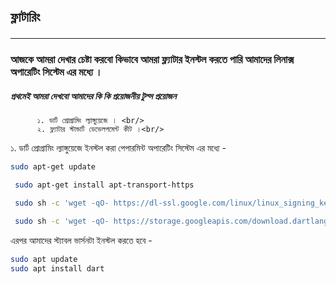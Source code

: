 ## ফ্লাটারিং <hr/>
### আজকে আমরা  দেখার চেষ্টা করবো কিভাবে আমরা ফ্ল্যাটার ইনস্টল করতে পারি আমাদের লিনাক্স অপারেটিং সিস্টেম এর মধ্যে ।
##### প্রথমেই আমরা দেখবো আমাদের কি কি প্রয়োজনীয় টুল্স প্রয়োজন<br/> 
          ১. ডার্ট প্রোগ্রামিং ল্যাঙ্গুয়েজে । <br/>
          ২. ফ্ল্যাটার স্টান্ডার্ট ডেভেলপমেন্ট কীট ।<br/>

১. ডার্ট প্রোগ্রামিং ল্যাঙ্গুয়েজে ইনস্টল করা পেপারমিন্ট অপারেটিং সিস্টেম এর মধ্যে -<br/>

```sh
sudo apt-get update

 sudo apt-get install apt-transport-https

 sudo sh -c 'wget -qO- https://dl-ssl.google.com/linux/linux_signing_key.pub | apt-key add -'

 sudo sh -c 'wget -qO- https://storage.googleapis.com/download.dartlang.org/linux/debian/dart_stable.list > /etc/apt/sources.list.d/dart_stable.list'
```   
এরপর আমাদের স্ট্যাবল ভার্সনটা ইনস্টল করতে হবে -
```sh
sudo apt update 
sudo apt install dart  

```

